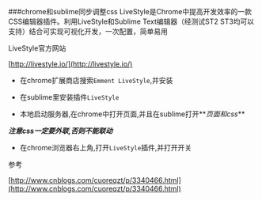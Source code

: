 ###chrome和sublime同步调整css
LiveStyle是Chrome中提高开发效率的一款CSS编辑器插件。利用LiveStyle和Sublime Text编辑器（经测试ST2 ST3均可以支持）结合可实现可视化开发，一次配置，简单易用

LiveStyle官方网站

[http://livestyle.io/](http://livestyle.io/)

- 在chrome扩展商店搜索`Emment LiveStyle`,并安装

- 在sublime里安装插件`LiveStyle`

- 本地启动服务器,在chrome中打开页面,并且在sublime打开**_页面和css_**

**_注意css一定要外联,否则不能联动_**

- 在chrome浏览器右上角,打开`LiveStyle`插件,并打开开关

参考

[http://www.cnblogs.com/cuoreqzt/p/3340466.html](http://www.cnblogs.com/cuoreqzt/p/3340466.html)


